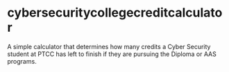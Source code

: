 # cybersecuritycollegecreditcalculator
A simple calculator that determines how many credits a Cyber Security student at PTCC has left to finish if they are pursuing the Diploma or AAS programs.
